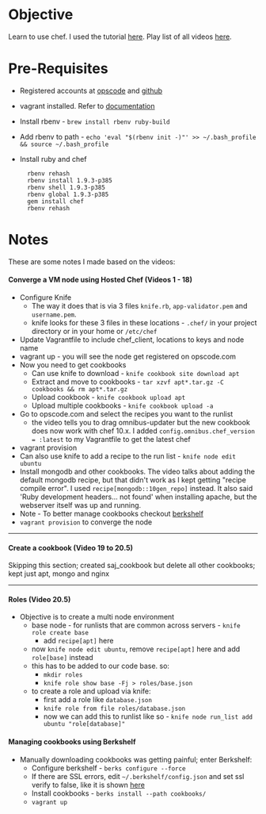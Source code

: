 Objective
=========

Learn to use chef. I used the tutorial [here](http://nathenharvey.com/blog/2012/12/06/learning-chef-part-1/). Play list of all videos [here](http://www.youtube.com/watch?v=l7-nAHdplD4&list=PLKK5zTDXqzFM53J6-rikDrqbbY0Pu-9SP).

Pre-Requisites
==============

* Registered accounts at [opscode](http://opscode.com) and [github](http://github.com)
* vagrant installed. Refer to [documentation](http://vagrantup.com)
* Install rbenv - `brew install rbenv ruby-build`
* Add rbenv to path - `echo 'eval "$(rbenv init -)"' >> ~/.bash_profile && source ~/.bash_profile`
* Install ruby and chef

		rbenv rehash
		rbenv install 1.9.3-p385
		rbenv shell 1.9.3-p385
		rbenv global 1.9.3-p385
		gem install chef
		rbenv rehash

Notes
=====

These are some notes I made based on the videos:

#### Converge a VM node using Hosted Chef (Videos 1 - 18)

* Configure Knife
	* The way it does that is via 3 files `knife.rb`, `app-validator.pem` and `username.pem`.
	* knife looks for these 3 files in these locations - `.chef/` in your project directory or in your home or `/etc/chef`
* Update Vagrantfile to include chef_client, locations to keys and node name
* vagrant up - you will see the node get registered on opscode.com
* Now you need to get cookbooks
	* Can use knife to download - `knife cookbook site download apt`
	* Extract and move to cookbooks - `tar xzvf apt*.tar.gz -C cookbooks && rm apt*.tar.gz`
	* Upload cookbook - `knife cookbook upload apt`
	* Upload multiple cookbooks - `knife cookbook upload -a`
* Go to opscode.com and select the recipes you want to the runlist
	* the video tells you to drag omnibus-updater but the new cookbook does now work with chef 10.x. I added `config.omnibus.chef_version = :latest` to my Vagrantfile to get the latest chef
* vagrant provision
* Can also use knife to add a recipe to the run list - `knife node edit ubuntu`
* Install mongodb and other cookbooks. The video talks about adding the default mongodb recipe, but that didn't work as I kept getting "recipe compile error". I used `recipe[mongodb::10gen_repo]` instead. It also said 'Ruby development headers... not found' when installing apache, but the webserver itself was up and running.
* Note - To better manage cookbooks checkout [berkshelf](https://github.com/sajnikanth/berksdemo)
* `vagrant provision` to converge the node

* * *

#### Create a cookbook (Video 19 to 20.5)

Skipping this section; created saj_cookbook but delete all other cookbooks; kept just apt, mongo and nginx


* * *

#### Roles (Video 20.5)

* Objective is to create a multi node environment
	* base node - for runlists that are common across servers - `knife role create base`
		* add `recipe[apt]` here
	* now `knife node edit ubuntu`, remove `recipe[apt]` here and add `role[base]` instead
	* this has to be added to our code base. so:
		* `mkdir roles`
		* `knife role show base -Fj > roles/base.json`
	* to create a role and upload via knife:
		* first add a role like `database.json`
		* `knife role from file roles/database.json`
		* now we can add this to runlist like so - `knife node run_list add ubuntu "role[database]"`

#### Managing cookbooks using Berkshelf

* Manually downloading cookbooks was getting painful; enter Berkshelf:
	* Configure berkshelf - `berks configure --force`
	* If there are SSL errors, edit `~/.berkshelf/config.json` and set ssl verify to false, like it is shown [here](https://github.com/RiotGames/berkshelf#ssl-errors)
	* Install cookbooks - `berks install --path cookbooks/`
	* `vagrant up`
